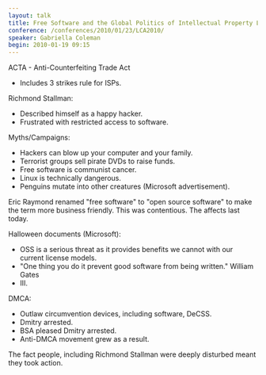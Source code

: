 ```yaml
---
layout: talk
title: Free Software and the Global Politics of Intellectual Property Law
conference: /conferences/2010/01/23/LCA2010/
speaker: Gabriella Coleman
begin: 2010-01-19 09:15
---
```

ACTA - Anti-Counterfeiting Trade Act

* Includes 3 strikes rule for ISPs.

Richmond Stallman:

* Described himself as a happy hacker.
* Frustrated with restricted access to software.

Myths/Campaigns:

* Hackers can blow up your computer and your family.
* Terrorist groups sell pirate DVDs to raise funds.
* Free software is communist cancer.
* Linux is technically dangerous.
* Penguins mutate into other creatures (Microsoft advertisement).

Eric Raymond renamed "free software" to "open source software" to make the term
more business friendly. This was contentious. The affects last today.

Halloween documents (Microsoft):

* OSS is a serious threat as it provides benefits we cannot
with our current license models.
* "One thing you do it prevent good software from being written." William Gates
* III.

DMCA:

* Outlaw circumvention devices, including software, DeCSS.
* Dmitry arrested.
* BSA pleased Dmitry arrested.
* Anti-DMCA movement grew as a result.

The fact people, including Richmond Stallman were deeply disturbed meant they
took action.
